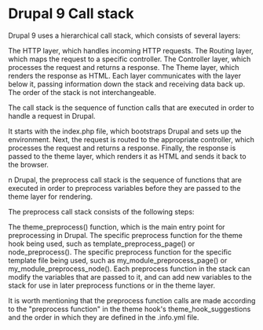 # Drupal 9 Call stack

Drupal 9 uses a hierarchical call stack, which consists of several layers:

The HTTP layer, which handles incoming HTTP requests.
The Routing layer, which maps the request to a specific controller.
The Controller layer, which processes the request and returns a response.
The Theme layer, which renders the response as HTML.
Each layer communicates with the layer below it, passing information down the stack and receiving data back up. The order of the stack is not interchangeable.

The call stack is the sequence of function calls that are executed in order to handle a request in Drupal.

It starts with the index.php file, which bootstraps Drupal and sets up the environment. Next, the request is routed to the appropriate controller, which processes the request and returns a response. Finally, the response is passed to the theme layer, which renders it as HTML and sends it back to the browser.

n Drupal, the preprocess call stack is the sequence of functions that are executed in order to preprocess variables before they are passed to the theme layer for rendering.

The preprocess call stack consists of the following steps:

The theme_preprocess() function, which is the main entry point for preprocessing in Drupal.
The specific preprocess function for the theme hook being used, such as template_preprocess_page() or node_preprocess().
The specific preprocess function for the specific template file being used, such as my_module_preprocess_page() or my_module_preprocess_node().
Each preprocess function in the stack can modify the variables that are passed to it, and can add new variables to the stack for use in later preprocess functions or in the theme layer.

It is worth mentioning that the preprocess function calls are made according to the "preprocess function" in the theme hook's theme_hook_suggestions and the order in which they are defined in the .info.yml file.